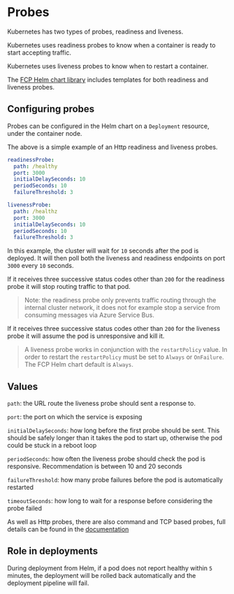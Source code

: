 # Probes

Kubernetes has two types of probes, readiness and liveness.

Kubernetes uses readiness probes to know when a container is ready to start accepting traffic.

Kubernetes uses liveness probes to know when to restart a container.

The [FCP Helm chart library](https://github.com/DEFRA/ffc-helm-library) includes templates for both readiness and liveness probes.

## Configuring probes

Probes can be configured in the Helm chart on a `Deployment` resource, under the container node.

The above is a simple example of an Http readiness and liveness probes.

```yaml
readinessProbe:
  path: /healthy
  port: 3000
  initialDelaySeconds: 10
  periodSeconds: 10
  failureThreshold: 3

livenessProbe:
  path: /healthz
  port: 3000
  initialDelaySeconds: 10
  periodSeconds: 10
  failureThreshold: 3
```

In this example, the cluster will wait for `10` seconds after the pod is deployed.  It will then poll both the liveness and readiness endpoints on port `3000` every `10` seconds.  

If it receives three successive status codes other than `200` for the readiness probe it will stop routing traffic to that pod.

> Note: the readiness probe only prevents traffic routing through the internal cluster network, it does not for example stop a service from consuming messages via Azure Service Bus.

If it receives three successive status codes other than `200` for the liveness probe it will assume the pod is unresponsive and kill it.

> A liveness probe works in conjunction with the `restartPolicy` value. In order to restart the `restartPolicy` must be set to `Always` or `OnFailure`.  The FCP Helm chart default is `Always`.

## Values

`path`: the URL route the liveness probe should sent a response to.

`port`: the port on which the service is exposing

`initialDelaySeconds`: how long before the first probe should be sent. This should be safely longer than it takes the pod to start up, otherwise the pod could be stuck in a reboot loop

`periodSeconds`: how often the liveness probe should check the pod is responsive. Recommendation is between 10 and 20 seconds

`failureThreshold`: how many probe failures before the pod is automatically restarted

`timeoutSeconds`: how long to wait for a response before considering the probe failed

As well as Http probes, there are also command and TCP based probes, full details can be found in the [documentation](https://kubernetes.io/docs/tasks/configure-pod-container/configure-liveness-readiness-probes/)

## Role in deployments

During deployment from Helm, if a pod does not report healthy within `5` minutes, the deployment will be rolled back automatically and the deployment pipeline will fail.
